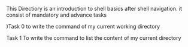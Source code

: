 This Directiory is an introduction to shell basics after shell navigation.
it consist of mandatory and advance tasks

)Task 0
to write the command of my current working directory

Task 1
To write the command to list the content of my current directory
